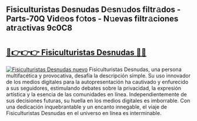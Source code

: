 ## Fisiculturistas Desnudas D𝚎sn𝚞dos filtr𝚊dos - Parts-70Q Vid𝚎os f𝚘tos - N𝚞evas filtr𝚊ciones atr𝚊ctivas 9c0C8

# <h2><a href="http://mbcx2k.tromn.icu/?c=Fisiculturistas+Desnudas">🔗👉👉👉 Fisiculturistas Desnudas 🔗🔗</a></h2>

[![Fisiculturistas Desnudas nuevo](https://i.imgur.com/pEAQMta.gif)](http://mbcx2k.tromn.icu/?c=Fisiculturistas+Desnudas)
Fisiculturistas Desnudas, una persona multifacética y provocativa, desafía la descripción simple. Su uso innovador de los medios digitales para la autopresentación ha cautivado y enfurecido a sus seguidores, estimulando debates sobre la privacidad, la expresión artística y la esencia de las comunidades en línea. Independientemente de sus decisiones futuras, su huella en los medios digitales es imborrable. Con una dedicación inquebrantable y un encanto innegable, el viaje de Fisiculturistas Desnudas en el universo en línea es interminable.
